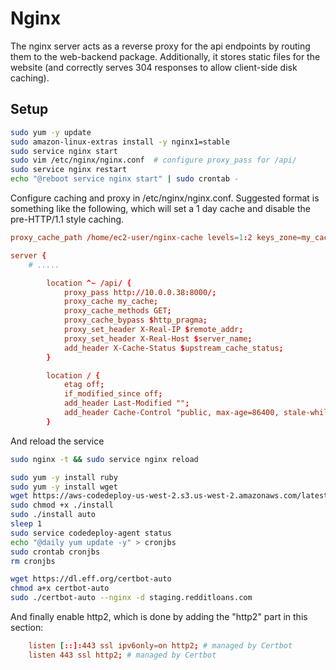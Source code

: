 # Nginx

The nginx server acts as a reverse proxy for the api endpoints by routing
them to the web-backend package. Additionally, it stores static files for
the website (and correctly serves 304 responses to allow client-side disk
caching).

## Setup

```bash
sudo yum -y update
sudo amazon-linux-extras install -y nginx1=stable
sudo service nginx start
sudo vim /etc/nginx/nginx.conf  # configure proxy_pass for /api/
sudo service nginx restart
echo "@reboot service nginx start" | sudo crontab -
```

Configure caching and proxy in /etc/nginx/nginx.conf. Suggested
format is something like the following, which will set a 1 day
cache and disable the pre-HTTP/1.1 style caching.

```conf
proxy_cache_path /home/ec2-user/nginx-cache levels=1:2 keys_zone=my_cache:10m inactive=60m use_temp_path=off;

server {
    # .....

        location ^~ /api/ {
            proxy_pass http://10.0.0.38:8000/;
            proxy_cache my_cache;
            proxy_cache_methods GET;
            proxy_cache_bypass $http_pragma;
            proxy_set_header X-Real-IP $remote_addr;
            proxy_set_header X-Real-Host $server_name;
            add_header X-Cache-Status $upstream_cache_status;
        }

        location / {
            etag off;
            if_modified_since off;
            add_header Last-Modified "";
            add_header Cache-Control "public, max-age=86400, stale-while-revalidate=604800, stale-if-error=604800";
        }
```

And reload the service

```bash
sudo nginx -t && sudo service nginx reload
```

```bash
sudo yum -y install ruby
sudo yum -y install wget
wget https://aws-codedeploy-us-west-2.s3.us-west-2.amazonaws.com/latest/install
sudo chmod +x ./install
sudo ./install auto
sleep 1
sudo service codedeploy-agent status
echo "@daily yum update -y" > cronjbs
sudo crontab cronjbs
rm cronjbs
```

```bash
wget https://dl.eff.org/certbot-auto
chmod a+x certbot-auto
sudo ./certbot-auto --nginx -d staging.redditloans.com
```

And finally enable http2, which is done by adding the "http2" part in this section:

```conf
    listen [::]:443 ssl ipv6only=on http2; # managed by Certbot
    listen 443 ssl http2; # managed by Certbot
```

